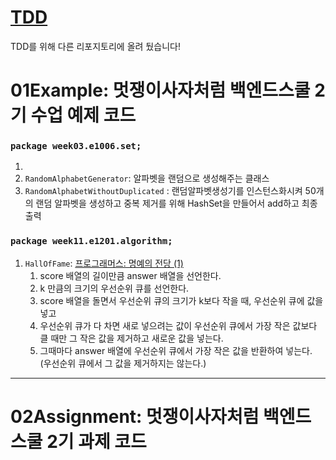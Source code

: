 # [TDD](https://github.com/Senna97/Gradle-Project/tree/main/src)
TDD를 위해 다른 리포지토리에 올려 뒀습니다!

# 01Example: 멋쟁이사자처럼 백엔드스쿨 2기 수업 예제 코드
### `package week03.e1006.set;`
1. 
2. `RandomAlphabetGenerator`: 알파벳을 랜덤으로 생성해주는 클래스 
3. `RandomAlphabetWithoutDuplicated` : 랜덤알파벳생성기를 인스턴스화시켜 50개의 랜덤 알파벳을 생성하고 중복 제거를 위해 HashSet을 만들어서 add하고 최종 출력
### `package week11.e1201.algorithm;`
1. `HallOfFame`: [프로그래머스: 명예의 전당 (1)](https://school.programmers.co.kr/learn/courses/30/lessons/138477)
   1. score 배열의 길이만큼 answer 배열을 선언한다.
   2. k 만큼의 크기의 우선순위 큐를 선언한다.
   3. score 배열을 돌면서 우선순위 큐의 크기가 k보다 작을 때, 우선순위 큐에 값을 넣고
   4. 우선순위 큐가 다 차면 새로 넣으려는 값이 우선순위 큐에서 가장 작은 값보다 클 때만 그 작은 값을 제거하고 새로운 값을 넣는다.
   5. 그때마다 answer 배열에 우선순위 큐에서 가장 작은 값을 반환하여 넣는다. (우선순위 큐에서 그 값을 제거하지는 않는다.)
***
# 02Assignment: 멋쟁이사자처럼 백엔드스쿨 2기 과제 코드
